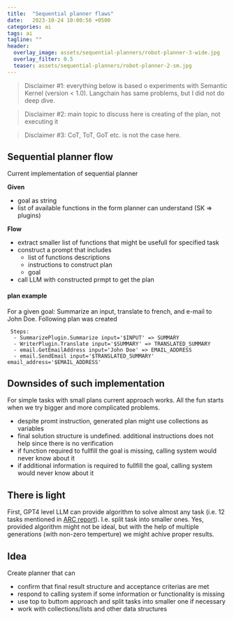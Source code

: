 ```yaml
---
title:  "Sequential planner flaws"
date:   2023-10-24 10:00:56 +0500
categories: ai
tags: ai
tagline: ""
header:
  overlay_image: assets/sequential-planners/robot-planner-3-wide.jpg
  overlay_filter: 0.5
  teaser: assets/sequential-planners/robot-planner-2-sm.jpg
---
```


>Disclaimer #1: everything below is based o experiments with Semantic Kernel (version < 1.0). Langchain has same problems, but I did not do deep dive. 

>Disclaimer #2: main topic to discuss here is creating of the plan, not executing it

>Disclaimer #3: CoT, ToT, GoT etc. is not the case here.

## Sequential planner flow

Current implementation of sequential planner

__Given__
- goal as string
- list of available functions in the form planner can understand (SK => plugins)

__Flow__
- extract smaller list of functions that might be usefull for specified task
- construct a prompt that includes
  - list of functions descriptions
  - instructions to construct plan
  - goal
- call LLM with constructed prmpt to get the plan

#### plan example
For a given goal: Summarize an input, translate to french, and e-mail to John Doe. Following plan was created

```
 Steps:
  - SummarizePlugin.Summarize input='$INPUT' => SUMMARY
  - WriterPlugin.Translate input='$SUMMARY' => TRANSLATED_SUMMARY
  - email.GetEmailAddress input='John Doe' => EMAIL_ADDRESS
  - email.SendEmail input='$TRANSLATED_SUMMARY' email_address='$EMAIL_ADDRESS'
```


## Downsides of such implementation
For simple tasks with small plans current approach works. All the fun starts when we try bigger and more complicated problems.

- despite promt instruction, generated plan might use collections as variables
- final solution structure is undefined. additional instructions does not help since there is no verification
- if function required to fullfill the goal is missing, calling system would never know about it
- if additional information is required to fullfill the goal, calling system would never know about it

## There is light

First, GPT4 level LLM can provide algorithm to solve almost any task (i.e. 12 tasks mentioned in [ARC report](https://evals.alignment.org/blog/2023-08-01-new-report/)). I.e. split task into smaller ones.
Yes, provided algorithm might not be ideal, but with the help of multiple generations (with non-zero temperture) we might achive proper results.


## Idea

Create planner that can 
- confirm that final result structure and acceptance criterias are met
- respond to calling system if some information or functionality is missing 
- use top to buttom approach and split tasks into smaller one if necessary
- work with collections/lists and other data structures

